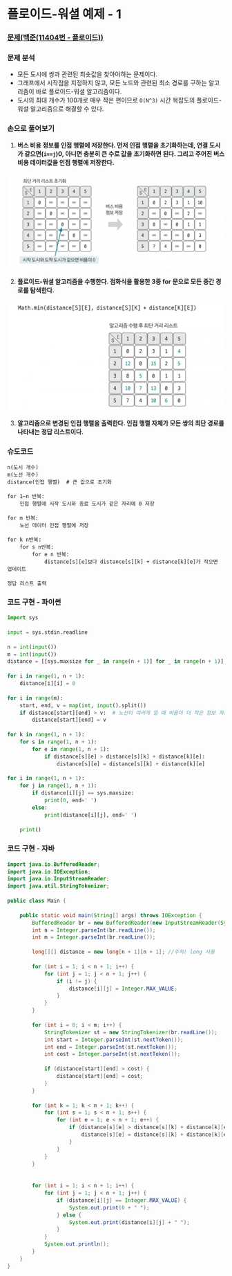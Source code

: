 # 플로이드-워셜 예제 - 1

### [문제(백준(11404번 - 플로이드))](https://www.acmicpc.net/problem/11404)

### 문제 분석
- 모든 도시에 쌍과 관련된 최솟값을 찾아야하는 문제이다.
- 그래프에서 시작점을 지정하지 않고, 모든 노드와 관련된 최소 경로를 구하는 알고리즘이 바로 플로이드-워셜 알고리즘이다.
- 도시의 최대 개수가 100개로 매우 작은 편이므로 `O(N^3)` 시간 복잡도의 플로이드-워셜 알고리즘으로 해결할 수 있다.

### 손으로 풀어보기
1. **버스 비용 정보를 인접 행렬에 저장한다. 먼저 인접 행렬을 초기화하는데, 연결 도시가 같으면(`i==j`)0, 아니면 충분히 큰 수로 값을 초기화하면 된다.
    그리고 주어진 버스 비용 데이터값을 인접 행렬에 저장한다.**

![img_4.png](image/img_4.png)

2. **플로이드-워셜 알고리즘을 수행한다. 점화식을 활용한 3중 for 문으로 모든 중간 경로를 탐색한다.**

![img_5.png](image/img_5.png)

3. **알고리즘으로 변경된 인접 행렬을 출력한다. 인접 행렬 자체가 모든 쌍의 최단 경로를 나타내는 정답 리스트이다.**

### 슈도코드
```text
n(도시 개수)
m(노선 개수)
distance(인접 행렬)  # 큰 값으로 초기화

for 1~n 반복:
    인접 행렬에 시작 도시와 종료 도시가 같은 자리에 0 저장

for m 반복:
    노선 데이터 인접 행렬에 저장

for k n반복:
    for s n반복:
        for e n 반복:
            distance[s][e]보다 distance[s][k] + distance[k][e]가 작으면 업데이트

정답 리스트 출력
```

### 코드 구현 - 파이썬
```python
import sys

input = sys.stdin.readline

n = int(input())
m = int(input())
distance = [[sys.maxsize for _ in range(n + 1)] for _ in range(n + 1)]

for i in range(1, n + 1):
    distance[i][i] = 0

for i in range(m):
    start, end, v = map(int, input().split())
    if distance[start][end] > v:  # 노선이 여러개 일 때 비용이 더 적은 정보 저장
        distance[start][end] = v

for k in range(1, n + 1):
    for s in range(1, n + 1):
        for e in range(1, n + 1):
            if distance[s][e] > distance[s][k] + distance[k][e]:
                distance[s][e] = distance[s][k] + distance[k][e]

for i in range(1, n + 1):
    for j in range(1, n + 1):
        if distance[i][j] == sys.maxsize:
            print(0, end=' ')
        else:
            print(distance[i][j], end=' ')

    print()

```

### 코드 구현 - 자바
```java
import java.io.BufferedReader;
import java.io.IOException;
import java.io.InputStreamReader;
import java.util.StringTokenizer;

public class Main {

    public static void main(String[] args) throws IOException {
        BufferedReader br = new BufferedReader(new InputStreamReader(System.in));
        int n = Integer.parseInt(br.readLine());
        int m = Integer.parseInt(br.readLine());

        long[][] distance = new long[n + 1][n + 1]; //주의! long 사용

        for (int i = 1; i < n + 1; i++) {
            for (int j = 1; j < n + 1; j++) {
                if (i != j) {
                    distance[i][j] = Integer.MAX_VALUE;
                }
            }
        }

        for (int i = 0; i < m; i++) {
            StringTokenizer st = new StringTokenizer(br.readLine());
            int start = Integer.parseInt(st.nextToken());
            int end = Integer.parseInt(st.nextToken());
            int cost = Integer.parseInt(st.nextToken());

            if (distance[start][end] > cost) {
                distance[start][end] = cost;
            }
        }

        for (int k = 1; k < n + 1; k++) {
            for (int s = 1; s < n + 1; s++) {
                for (int e = 1; e < n + 1; e++) {
                    if (distance[s][e] > distance[s][k] + distance[k][e]) {
                        distance[s][e] = distance[s][k] + distance[k][e];
                    }
                }
            }
        }


        for (int i = 1; i < n + 1; i++) {
            for (int j = 1; j < n + 1; j++) {
                if (distance[i][j] == Integer.MAX_VALUE) {
                    System.out.print(0 + " ");
                } else {
                    System.out.print(distance[i][j] + " ");
                }
            }
            System.out.println();
        }
    }
}
```